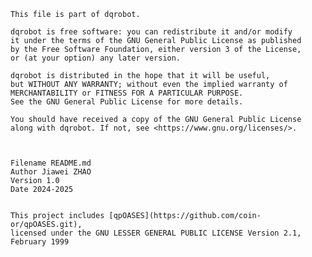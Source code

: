  
    This file is part of dqrobot.
 
    dqrobot is free software: you can redistribute it and/or modify 
    it under the terms of the GNU General Public License as published 
    by the Free Software Foundation, either version 3 of the License, 
    or (at your option) any later version.
 
    dqrobot is distributed in the hope that it will be useful, 
    but WITHOUT ANY WARRANTY; without even the implied warranty of 
    MERCHANTABILITY or FITNESS FOR A PARTICULAR PURPOSE. 
    See the GNU General Public License for more details.
 
    You should have received a copy of the GNU General Public License
    along with dqrobot. If not, see <https://www.gnu.org/licenses/>.



    Filename README.md
    Author Jiawei ZHAO
	Version 1.0
	Date 2024-2025


    This project includes [qpOASES](https://github.com/coin-or/qpOASES.git), 
    licensed under the GNU LESSER GENERAL PUBLIC LICENSE Version 2.1, February 1999